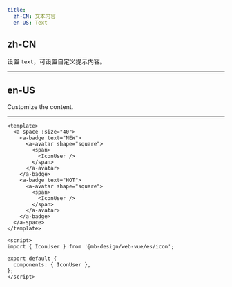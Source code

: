 ```yaml
title:
  zh-CN: 文本内容
  en-US: Text
```

## zh-CN

设置 `text`，可设置自定义提示内容。

---

## en-US

Customize the content.

---

```vue
<template>
  <a-space :size="40">
    <a-badge text="NEW">
      <a-avatar shape="square">
        <span>
          <IconUser />
        </span>
      </a-avatar>
    </a-badge>
    <a-badge text="HOT">
      <a-avatar shape="square">
        <span>
          <IconUser />
        </span>
      </a-avatar>
    </a-badge>
  </a-space>
</template>

<script>
import { IconUser } from '@mb-design/web-vue/es/icon';

export default {
  components: { IconUser },
};
</script>
```
